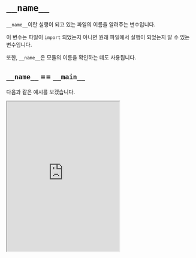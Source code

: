 # `__name__`

`__name__`이란 실행이 되고 있는 파일의 이름을 알려주는 변수입니다.

이 변수는 파일이 `import` 되었는지 아니면 원래 파일에서 실행이 되었는지 알 수 있는 변수입니다.

또한, `__name__`은 모듈의 이름을 확인하는 데도 사용됩니다.

## `__name__` == `__main__`

다음과 같은 예시를 보겠습니다.

<iframe
  loading="lazy"
  title="Python IDLE Trinket"
  src="https://trinket.io/embed/python3/c6d50081cf"
  height="400"
/>

main.py를 실행하면 HI가 두 번 출력이 됩니다.

<iframe
  loading="lazy"
  title="Python IDLE Trinket"
  src="https://trinket.io/embed/python3/b01563dd19"
  height="400"
/>

위에 있는 예시에 있는 main.py 파일을 실행하면 HI가 한번 출력됩니다.

`__name__ == '__main__'`은 파일이 직접 실행이 되었다면 조건문 안에 있는 코드가 실행이 되고 그렇지 않다면 실행이 되지 않습니다.
